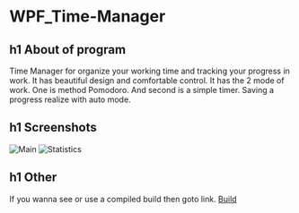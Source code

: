 # WPF_Time-Manager

h1 About of program
-----------------------------------
Time Manager for organize your working time and tracking your progress in work. It has beautiful design and comfortable control. It has the 2 mode of work. One is method Pomodoro. And second is a simple timer. Saving a progress realize with auto mode. 

h1 Screenshots
-----------------------------------
![Main](https://cdn1.savepice.ru/uploads/2019/1/21/2bd902ef1e025af75b2062cd9625a03b-full.png)
![Statistics](https://cdn1.savepice.ru/uploads/2019/1/21/39d8abde1ab2acc2c4e20ea78afd871f-full.png)

h1 Other
-----------------------------------
If you wanna see or use a compiled build then goto link.
[Build](https://drive.google.com/file/d/1AQA2uTtHsdXLoOWnV5ZDBfdXKIe5lm5A/view?usp=sharing)

